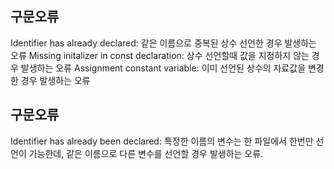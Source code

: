 ## 구문오류

Identifier has already declared: 같은 이름으로 중복된 상수 선언한 경우 발생하는 오류
Missing initalizer in const declaration: 상수 선언할때 값을 지정하지 않는 경우 발생하는 오류
Assignment constant variable: 이미 선언된 상수의 자료값을 변경한 경우 발생하는 오류

## 구문오류

Identifier has already been declared: 특정한 이름의 변수는 한 파일에서 한번만 선언이 가능한데, 같은 이름으로 다른 변수를 선언할 경우 발생하는 오류.
